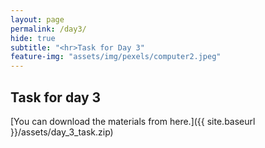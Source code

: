 ```yaml
---
layout: page
permalink: /day3/
hide: true
subtitle: "<hr>Task for Day 3"
feature-img: "assets/img/pexels/computer2.jpeg"
--- 
```


## Task for day 3

[You can download the materials from here.]({{ site.baseurl }}/assets/day_3_task.zip)
